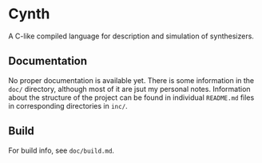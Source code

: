 # Cynth

A C-like compiled language for description and simulation of synthesizers.

## Documentation

No proper documentation is available yet.
There is some information in the `doc/` directory, although most of it are jsut my personal notes.
Information about the structure of the project can be found in individual `README.md` files
in corresponding directories in `inc/`.

## Build

For build info, see `doc/build.md`.
